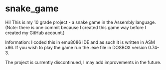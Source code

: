 # snake_game
Hi! This is my 10 grade project - a snake game in the Assembly language. (Note: there is one commit because I created this game way before I created my GitHub account.)

Information:
I coded this in emu8086 IDE and as such it is written in ASM x86. 
If you wish to play the game run the .exe file in DOSBOX version 0.74-3.

The project is currently discontinued, I may add improvements in the future.
